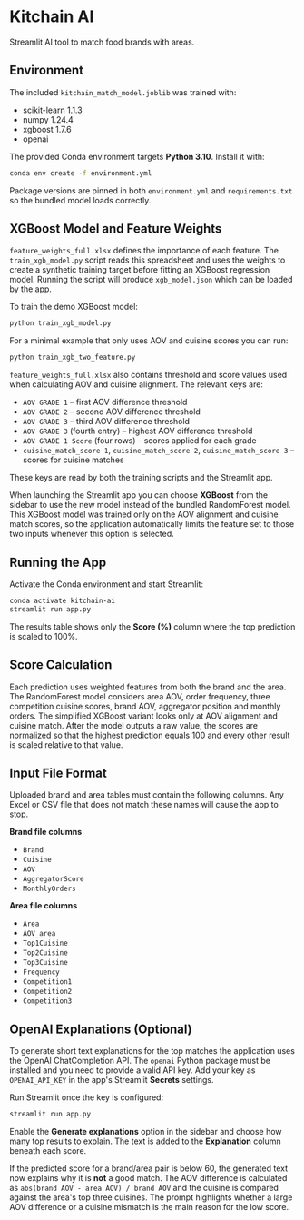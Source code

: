 # Kitchain AI

Streamlit AI tool to match food brands with areas.

## Environment

The included `kitchain_match_model.joblib` was trained with:

- scikit-learn 1.1.3
- numpy 1.24.4
- xgboost 1.7.6
- openai

The provided Conda environment targets **Python 3.10**. Install it with:

```bash
conda env create -f environment.yml
```

Package versions are pinned in both `environment.yml` and `requirements.txt`
so the bundled model loads correctly.

## XGBoost Model and Feature Weights

`feature_weights_full.xlsx` defines the importance of each feature. The
`train_xgb_model.py` script reads this spreadsheet and uses the weights to
create a synthetic training target before fitting an XGBoost
regression model. Running the script will produce `xgb_model.json` which can be
loaded by the app.

To train the demo XGBoost model:

```bash
python train_xgb_model.py
```

For a minimal example that only uses AOV and cuisine scores you can run:

```bash
python train_xgb_two_feature.py
```

`feature_weights_full.xlsx` also contains threshold and score values used when
calculating AOV and cuisine alignment. The relevant keys are:

- `AOV GRADE 1` – first AOV difference threshold
- `AOV GRADE 2` – second AOV difference threshold
- `AOV GRADE 3` – third AOV difference threshold
- `AOV GRADE 3` (fourth entry) – highest AOV difference threshold
- `AOV GRADE 1 Score` (four rows) – scores applied for each grade
- `cuisine_match_score 1`, `cuisine_match_score 2`, `cuisine_match_score 3` –
  scores for cuisine matches

These keys are read by both the training scripts and the Streamlit app.

When launching the Streamlit app you can choose **XGBoost** from the sidebar to
use the new model instead of the bundled RandomForest model. This XGBoost model
was trained only on the AOV alignment and cuisine match scores, so the
application automatically limits the feature set to those two inputs whenever
this option is selected.

## Running the App

Activate the Conda environment and start Streamlit:

```bash
conda activate kitchain-ai
streamlit run app.py
```

The results table shows only the **Score (%)** column where the top
prediction is scaled to 100%.

## Score Calculation

Each prediction uses weighted features from both the brand and the area. The
RandomForest model considers area AOV, order frequency, three competition
cuisine scores, brand AOV, aggregator position and monthly orders. The
simplified XGBoost variant looks only at AOV alignment and cuisine match. After
the model outputs a raw value, the scores are normalized so that the highest
prediction equals 100 and every other result is scaled relative to that value.

## Input File Format

Uploaded brand and area tables must contain the following columns. Any
Excel or CSV file that does not match these names will cause the app to stop.

**Brand file columns**

- `Brand`
- `Cuisine`
- `AOV`
- `AggregatorScore`
- `MonthlyOrders`

**Area file columns**

- `Area`
- `AOV_area`
- `Top1Cuisine`
- `Top2Cuisine`
- `Top3Cuisine`
- `Frequency`
- `Competition1`
- `Competition2`
- `Competition3`

## OpenAI Explanations (Optional)

To generate short text explanations for the top matches the application
uses the OpenAI ChatCompletion API. The `openai` Python package must be
installed and you need to provide a valid API key. Add your key as
`OPENAI_API_KEY` in the app's Streamlit **Secrets** settings.

Run Streamlit once the key is configured:

```bash
streamlit run app.py
```

Enable the **Generate explanations** option in the sidebar and choose how many
top results to explain. The text is added to the **Explanation** column beneath
each score.

If the predicted score for a brand/area pair is below 60, the generated text
now explains why it is **not** a good match. The AOV difference is calculated as
`abs(brand AOV - area AOV) / brand AOV` and the cuisine is compared against the
area's top three cuisines. The prompt highlights whether a large AOV difference
or a cuisine mismatch is the main reason for the low score.

